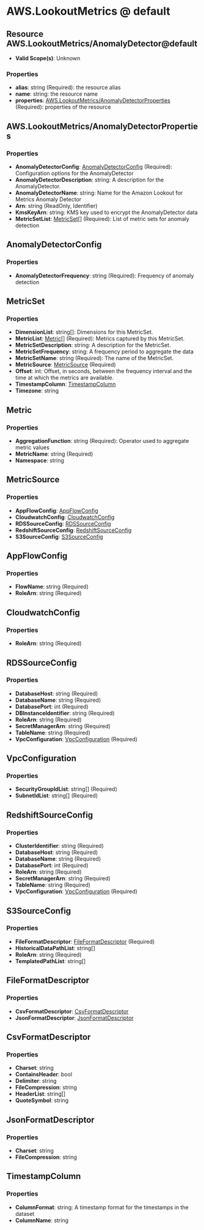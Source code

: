 # AWS.LookoutMetrics @ default

## Resource AWS.LookoutMetrics/AnomalyDetector@default
* **Valid Scope(s)**: Unknown
### Properties
* **alias**: string (Required): the resource alias
* **name**: string: the resource name
* **properties**: [AWS.LookoutMetrics/AnomalyDetectorProperties](#awslookoutmetricsanomalydetectorproperties) (Required): properties of the resource

## AWS.LookoutMetrics/AnomalyDetectorProperties
### Properties
* **AnomalyDetectorConfig**: [AnomalyDetectorConfig](#anomalydetectorconfig) (Required): Configuration options for the AnomalyDetector
* **AnomalyDetectorDescription**: string: A description for the AnomalyDetector.
* **AnomalyDetectorName**: string: Name for the Amazon Lookout for Metrics Anomaly Detector
* **Arn**: string (ReadOnly, Identifier)
* **KmsKeyArn**: string: KMS key used to encrypt the AnomalyDetector data
* **MetricSetList**: [MetricSet](#metricset)[] (Required): List of metric sets for anomaly detection

## AnomalyDetectorConfig
### Properties
* **AnomalyDetectorFrequency**: string (Required): Frequency of anomaly detection

## MetricSet
### Properties
* **DimensionList**: string[]: Dimensions for this MetricSet.
* **MetricList**: [Metric](#metric)[] (Required): Metrics captured by this MetricSet.
* **MetricSetDescription**: string: A description for the MetricSet.
* **MetricSetFrequency**: string: A frequency period to aggregate the data
* **MetricSetName**: string (Required): The name of the MetricSet.
* **MetricSource**: [MetricSource](#metricsource) (Required)
* **Offset**: int: Offset, in seconds, between the frequency interval and the time at which the metrics are available.
* **TimestampColumn**: [TimestampColumn](#timestampcolumn)
* **Timezone**: string

## Metric
### Properties
* **AggregationFunction**: string (Required): Operator used to aggregate metric values
* **MetricName**: string (Required)
* **Namespace**: string

## MetricSource
### Properties
* **AppFlowConfig**: [AppFlowConfig](#appflowconfig)
* **CloudwatchConfig**: [CloudwatchConfig](#cloudwatchconfig)
* **RDSSourceConfig**: [RDSSourceConfig](#rdssourceconfig)
* **RedshiftSourceConfig**: [RedshiftSourceConfig](#redshiftsourceconfig)
* **S3SourceConfig**: [S3SourceConfig](#s3sourceconfig)

## AppFlowConfig
### Properties
* **FlowName**: string (Required)
* **RoleArn**: string (Required)

## CloudwatchConfig
### Properties
* **RoleArn**: string (Required)

## RDSSourceConfig
### Properties
* **DatabaseHost**: string (Required)
* **DatabaseName**: string (Required)
* **DatabasePort**: int (Required)
* **DBInstanceIdentifier**: string (Required)
* **RoleArn**: string (Required)
* **SecretManagerArn**: string (Required)
* **TableName**: string (Required)
* **VpcConfiguration**: [VpcConfiguration](#vpcconfiguration) (Required)

## VpcConfiguration
### Properties
* **SecurityGroupIdList**: string[] (Required)
* **SubnetIdList**: string[] (Required)

## RedshiftSourceConfig
### Properties
* **ClusterIdentifier**: string (Required)
* **DatabaseHost**: string (Required)
* **DatabaseName**: string (Required)
* **DatabasePort**: int (Required)
* **RoleArn**: string (Required)
* **SecretManagerArn**: string (Required)
* **TableName**: string (Required)
* **VpcConfiguration**: [VpcConfiguration](#vpcconfiguration) (Required)

## S3SourceConfig
### Properties
* **FileFormatDescriptor**: [FileFormatDescriptor](#fileformatdescriptor) (Required)
* **HistoricalDataPathList**: string[]
* **RoleArn**: string (Required)
* **TemplatedPathList**: string[]

## FileFormatDescriptor
### Properties
* **CsvFormatDescriptor**: [CsvFormatDescriptor](#csvformatdescriptor)
* **JsonFormatDescriptor**: [JsonFormatDescriptor](#jsonformatdescriptor)

## CsvFormatDescriptor
### Properties
* **Charset**: string
* **ContainsHeader**: bool
* **Delimiter**: string
* **FileCompression**: string
* **HeaderList**: string[]
* **QuoteSymbol**: string

## JsonFormatDescriptor
### Properties
* **Charset**: string
* **FileCompression**: string

## TimestampColumn
### Properties
* **ColumnFormat**: string: A timestamp format for the timestamps in the dataset
* **ColumnName**: string

